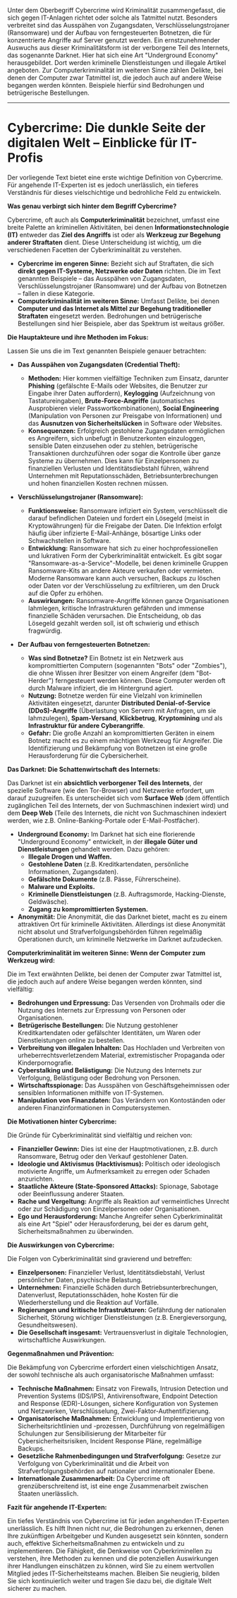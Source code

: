 Unter dem Oberbegriff Cybercrime wird Kriminalität zusammengefasst, die sich gegen IT-Anlagen richtet oder solche als Tatmittel nutzt. Besonders verbreitet sind das Ausspähen von Zugangsdaten, Verschlüsselungstrojaner (Ransomware) und der Aufbau von ferngesteuerten Botnetzen, die für konzentrierte Angriffe auf Server genutzt werden. Ein ernstzunehmender Auswuchs aus dieser Kriminalitätsform ist der verborgene Teil des Internets, das sogenannte Darknet. Hier hat sich eine Art "Underground Economy" herausgebildet. Dort werden kriminelle Dienstleistungen und illegale Artikel angeboten. Zur Computerkriminalität im weiteren Sinne zählen Delikte, bei denen der Computer zwar Tatmittel ist, die jedoch auch auf andere Weise begangen werden könnten. Beispiele hierfür sind Bedrohungen und betrügerische Bestellungen.




-----



# Cybercrime: Die dunkle Seite der digitalen Welt – Einblicke für IT-Profis

Der vorliegende Text bietet eine erste wichtige Definition von Cybercrime. Für angehende IT-Experten ist es jedoch unerlässlich, ein tieferes Verständnis für dieses vielschichtige und bedrohliche Feld zu entwickeln.

**Was genau verbirgt sich hinter dem Begriff Cybercrime?**

Cybercrime, oft auch als **Computerkriminalität** bezeichnet, umfasst eine breite Palette an kriminellen Aktivitäten, bei denen **Informationstechnologie (IT)** entweder das **Ziel des Angriffs** ist oder als **Werkzeug zur Begehung anderer Straftaten** dient. Diese Unterscheidung ist wichtig, um die verschiedenen Facetten der Cyberkriminalität zu verstehen.

- **Cybercrime im engeren Sinne:** Bezieht sich auf Straftaten, die sich **direkt gegen IT-Systeme, Netzwerke oder Daten** richten. Die im Text genannten Beispiele – das Ausspähen von Zugangsdaten, Verschlüsselungstrojaner (Ransomware) und der Aufbau von Botnetzen – fallen in diese Kategorie.
- **Computerkriminalität im weiteren Sinne:** Umfasst Delikte, bei denen **Computer und das Internet als Mittel zur Begehung traditioneller Straftaten** eingesetzt werden. Bedrohungen und betrügerische Bestellungen sind hier Beispiele, aber das Spektrum ist weitaus größer.

**Die Hauptakteure und ihre Methoden im Fokus:**

Lassen Sie uns die im Text genannten Beispiele genauer betrachten:

- **Das Ausspähen von Zugangsdaten (Credential Theft):**
    
    - **Methoden:** Hier kommen vielfältige Techniken zum Einsatz, darunter **Phishing** (gefälschte E-Mails oder Websites, die Benutzer zur Eingabe ihrer Daten auffordern), **Keylogging** (Aufzeichnung von Tastatureingaben), **Brute-Force-Angriffe** (automatisches Ausprobieren vieler Passwortkombinationen), **Social Engineering** (Manipulation von Personen zur Preisgabe von Informationen) und das **Ausnutzen von Sicherheitslücken** in Software oder Websites.
    - **Konsequenzen:** Erfolgreich gestohlene Zugangsdaten ermöglichen es Angreifern, sich unbefugt in Benutzerkonten einzuloggen, sensible Daten einzusehen oder zu stehlen, betrügerische Transaktionen durchzuführen oder sogar die Kontrolle über ganze Systeme zu übernehmen. Dies kann für Einzelpersonen zu finanziellen Verlusten und Identitätsdiebstahl führen, während Unternehmen mit Reputationsschäden, Betriebsunterbrechungen und hohen finanziellen Kosten rechnen müssen.
- **Verschlüsselungstrojaner (Ransomware):**
    
    - **Funktionsweise:** Ransomware infiziert ein System, verschlüsselt die darauf befindlichen Dateien und fordert ein Lösegeld (meist in Kryptowährungen) für die Freigabe der Daten. Die Infektion erfolgt häufig über infizierte E-Mail-Anhänge, bösartige Links oder Schwachstellen in Software.
    - **Entwicklung:** Ransomware hat sich zu einer hochprofessionellen und lukrativen Form der Cyberkriminalität entwickelt. Es gibt sogar "Ransomware-as-a-Service"-Modelle, bei denen kriminelle Gruppen Ransomware-Kits an andere Akteure verkaufen oder vermieten. Moderne Ransomware kann auch versuchen, Backups zu löschen oder Daten vor der Verschlüsselung zu exfiltrieren, um den Druck auf die Opfer zu erhöhen.
    - **Auswirkungen:** Ransomware-Angriffe können ganze Organisationen lahmlegen, kritische Infrastrukturen gefährden und immense finanzielle Schäden verursachen. Die Entscheidung, ob das Lösegeld gezahlt werden soll, ist oft schwierig und ethisch fragwürdig.
- **Der Aufbau von ferngesteuerten Botnetzen:**
    
    - **Was sind Botnetze?** Ein Botnetz ist ein Netzwerk aus kompromittierten Computern (sogenannten "Bots" oder "Zombies"), die ohne Wissen ihrer Besitzer von einem Angreifer (dem "Bot-Herder") ferngesteuert werden können. Diese Computer werden oft durch Malware infiziert, die im Hintergrund agiert.
    - **Nutzung:** Botnetze werden für eine Vielzahl von kriminellen Aktivitäten eingesetzt, darunter **Distributed Denial-of-Service (DDoS)-Angriffe** (Überlastung von Servern mit Anfragen, um sie lahmzulegen), **Spam-Versand**, **Klickbetrug**, **Kryptomining** und als **Infrastruktur für andere Cyberangriffe**.
    - **Gefahr:** Die große Anzahl an kompromittierten Geräten in einem Botnetz macht es zu einem mächtigen Werkzeug für Angreifer. Die Identifizierung und Bekämpfung von Botnetzen ist eine große Herausforderung für die Cybersicherheit.

**Das Darknet: Die Schattenwirtschaft des Internets:**

Das Darknet ist ein **absichtlich verborgener Teil des Internets**, der spezielle Software (wie den Tor-Browser) und Netzwerke erfordert, um darauf zuzugreifen. Es unterscheidet sich vom **Surface Web** (dem öffentlich zugänglichen Teil des Internets, der von Suchmaschinen indexiert wird) und dem **Deep Web** (Teile des Internets, die nicht von Suchmaschinen indexiert werden, wie z.B. Online-Banking-Portale oder E-Mail-Postfächer).

- **Underground Economy:** Im Darknet hat sich eine florierende "Underground Economy" entwickelt, in der **illegale Güter und Dienstleistungen** gehandelt werden. Dazu gehören:
    - **Illegale Drogen und Waffen.**
    - **Gestohlene Daten** (z.B. Kreditkartendaten, persönliche Informationen, Zugangsdaten).
    - **Gefälschte Dokumente** (z.B. Pässe, Führerscheine).
    - **Malware und Exploits.**
    - **Kriminelle Dienstleistungen** (z.B. Auftragsmorde, Hacking-Dienste, Geldwäsche).
    - **Zugang zu kompromittierten Systemen.**
- **Anonymität:** Die Anonymität, die das Darknet bietet, macht es zu einem attraktiven Ort für kriminelle Aktivitäten. Allerdings ist diese Anonymität nicht absolut und Strafverfolgungsbehörden führen regelmäßig Operationen durch, um kriminelle Netzwerke im Darknet aufzudecken.

**Computerkriminalität im weiteren Sinne: Wenn der Computer zum Werkzeug wird:**

Die im Text erwähnten Delikte, bei denen der Computer zwar Tatmittel ist, die jedoch auch auf andere Weise begangen werden könnten, sind vielfältig:

- **Bedrohungen und Erpressung:** Das Versenden von Drohmails oder die Nutzung des Internets zur Erpressung von Personen oder Organisationen.
- **Betrügerische Bestellungen:** Die Nutzung gestohlener Kreditkartendaten oder gefälschter Identitäten, um Waren oder Dienstleistungen online zu bestellen.
- **Verbreitung von illegalen Inhalten:** Das Hochladen und Verbreiten von urheberrechtsverletzendem Material, extremistischer Propaganda oder Kinderpornografie.
- **Cyberstalking und Belästigung:** Die Nutzung des Internets zur Verfolgung, Belästigung oder Bedrohung von Personen.
- **Wirtschaftsspionage:** Das Ausspähen von Geschäftsgeheimnissen oder sensiblen Informationen mithilfe von IT-Systemen.
- **Manipulation von Finanzdaten:** Das Verändern von Kontoständen oder anderen Finanzinformationen in Computersystemen.

**Die Motivationen hinter Cybercrime:**

Die Gründe für Cyberkriminalität sind vielfältig und reichen von:

- **Finanzieller Gewinn:** Dies ist eine der Hauptmotivationen, z.B. durch Ransomware, Betrug oder den Verkauf gestohlener Daten.
- **Ideologie und Aktivismus (Hacktivismus):** Politisch oder ideologisch motivierte Angriffe, um Aufmerksamkeit zu erregen oder Schaden anzurichten.
- **Staatliche Akteure (State-Sponsored Attacks):** Spionage, Sabotage oder Beeinflussung anderer Staaten.
- **Rache und Vergeltung:** Angriffe als Reaktion auf vermeintliches Unrecht oder zur Schädigung von Einzelpersonen oder Organisationen.
- **Ego und Herausforderung:** Manche Angreifer sehen Cyberkriminalität als eine Art "Spiel" oder Herausforderung, bei der es darum geht, Sicherheitsmaßnahmen zu überwinden.

**Die Auswirkungen von Cybercrime:**

Die Folgen von Cyberkriminalität sind gravierend und betreffen:

- **Einzelpersonen:** Finanzieller Verlust, Identitätsdiebstahl, Verlust persönlicher Daten, psychische Belastung.
- **Unternehmen:** Finanzielle Schäden durch Betriebsunterbrechungen, Datenverlust, Reputationsschäden, hohe Kosten für die Wiederherstellung und die Reaktion auf Vorfälle.
- **Regierungen und kritische Infrastrukturen:** Gefährdung der nationalen Sicherheit, Störung wichtiger Dienstleistungen (z.B. Energieversorgung, Gesundheitswesen).
- **Die Gesellschaft insgesamt:** Vertrauensverlust in digitale Technologien, wirtschaftliche Auswirkungen.

**Gegenmaßnahmen und Prävention:**

Die Bekämpfung von Cybercrime erfordert einen vielschichtigen Ansatz, der sowohl technische als auch organisatorische Maßnahmen umfasst:

- **Technische Maßnahmen:** Einsatz von Firewalls, Intrusion Detection und Prevention Systems (IDS/IPS), Antivirensoftware, Endpoint Detection and Response (EDR)-Lösungen, sichere Konfiguration von Systemen und Netzwerken, Verschlüsselung, Zwei-Faktor-Authentifizierung.
- **Organisatorische Maßnahmen:** Entwicklung und Implementierung von Sicherheitsrichtlinien und -prozessen, Durchführung von regelmäßigen Schulungen zur Sensibilisierung der Mitarbeiter für Cybersicherheitsrisiken, Incident Response Pläne, regelmäßige Backups.
- **Gesetzliche Rahmenbedingungen und Strafverfolgung:** Gesetze zur Verfolgung von Cyberkriminalität und die Arbeit von Strafverfolgungsbehörden auf nationaler und internationaler Ebene.
- **Internationale Zusammenarbeit:** Da Cybercrime oft grenzüberschreitend ist, ist eine enge Zusammenarbeit zwischen Staaten unerlässlich.

**Fazit für angehende IT-Experten:**

Ein tiefes Verständnis von Cybercrime ist für jeden angehenden IT-Experten unerlässlich. Es hilft Ihnen nicht nur, die Bedrohungen zu erkennen, denen Ihre zukünftigen Arbeitgeber und Kunden ausgesetzt sein könnten, sondern auch, effektive Sicherheitsmaßnahmen zu entwickeln und zu implementieren. Die Fähigkeit, die Denkweise von Cyberkriminellen zu verstehen, ihre Methoden zu kennen und die potenziellen Auswirkungen ihrer Handlungen einschätzen zu können, wird Sie zu einem wertvollen Mitglied jedes IT-Sicherheitsteams machen. Bleiben Sie neugierig, bilden Sie sich kontinuierlich weiter und tragen Sie dazu bei, die digitale Welt sicherer zu machen.